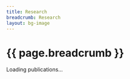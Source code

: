```yaml
---
title: Research
breadcrumb: Research
layout: bg-image
---
```

# {{ page.breadcrumb }}
<!-- This div is a placeholder which will contain the publications -->
<div id="pubszone">
  Loading publications...
</div>
<!-- Function which will handle the content received through JSONP -->
<script type='text/javascript'>
//<![CDATA[
    function mycallback(ad_content) {
    	document.getElementById('pubszone').innerHTML = ad_content.html;
    }
//]]>
</script>
<!-- Load of the remote JS which will call the callback function -->
<script src="https://www.csauthors.net/daryl-h-hepting/embed/bib.js?callback=mycallback"></script>
